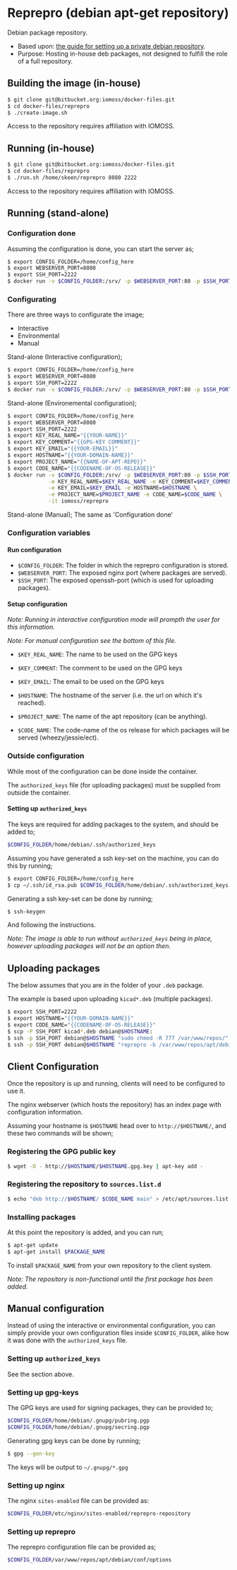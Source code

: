 # Reprepro (debian apt-get repository)

Debian package repository.

* Based upon: [the guide for setting up a private debian repository](http://wiki.debian.org/SettingUpSignedAptRepositoryWithReprepro).
* Purpose: Hosting in-house deb packages, not designed to fulfill the role of a full repository.

## Building the image (in-house)
```bash
$ git clone git@bitbucket.org:iomoss/docker-files.git
$ cd docker-files/reprepro
$ ./create-image.sh
```
Access to the repository requires affiliation with IOMOSS.

## Running (in-house)
```bash
$ git clone git@bitbucket.org:iomoss/docker-files.git
$ cd docker-files/reprepro
$ ./run.sh /home/skeen/reprepro 8080 2222
```
Access to the repository requires affiliation with IOMOSS.

## Running (stand-alone)
### Configuration done
Assuming the configuration is done, you can start the server as;
```bash
$ export CONFIG_FOLDER=/home/config_here
$ export WEBSERVER_PORT=8080
$ export SSH_PORT=2222
$ docker run -v $CONFIG_FOLDER:/srv/ -p $WEBSERVER_PORT:80 -p $SSH_PORT:22 -d iomoss/reprepro
```

### Configurating
There are three ways to configurate the image;

* Interactive
* Environmental
* Manual

Stand-alone (Interactive configuration);
```bash
$ export CONFIG_FOLDER=/home/config_here
$ export WEBSERVER_PORT=8080
$ export SSH_PORT=2222
$ docker run -v $CONFIG_FOLDER:/srv/ -p $WEBSERVER_PORT:80 -p $SSH_PORT:22 -it iomoss/reprepro
```

Stand-alone (Environemental configuration);
```bash
$ export CONFIG_FOLDER=/home/config_here
$ export WEBSERVER_PORT=8080
$ export SSH_PORT=2222
$ export KEY_REAL_NAME="{{YOUR-NAME}}"
$ export KEY_COMMENT="{{GPG-KEY COMMENT}}"
$ export KEY_EMAIL="{{YOUR-EMAIL}}"
$ export HOSTNAME="{{YOUR-DOMAIN-NAME}}"
$ export PROJECT_NAME="{{NAME-OF-APT-REPO}}" 
$ export CODE_NAME="{{CODENAME-OF-OS-RELEASE}}" 
$ docker run -v $CONFIG_FOLDER:/srv/ -p $WEBSERVER_PORT:80 -p $SSH_PORT:22 \
             -e KEY_REAL_NAME=$KEY_REAL_NAME -e KEY_COMMENT=$KEY_COMMENT \
             -e KEY_EMAIL=$KEY_EMAIL -e HOSTNAME=$HOSTNAME \
             -e PROJECT_NAME=$PROJECT_NAME -e CODE_NAME=$CODE_NAME \
             -it iomoss/reprepro
```

Stand-alone (Manual); The same as 'Configuration done'

### Configuration variables
#### Run configuration

* `$CONFIG_FOLDER`: The folder in which the reprepro configuration is stored.
* `$WEBSERVER_PORT`: The exposed nginx port (where packages are served).
* `$SSH_PORT`: The exposed openssh-port (which is used for uploading packages).

#### Setup configuration
*Note: Running in interactive configuration mode will prompth the user for this information.*

*Note: For manual configuration see the bottom of this file.*

* `$KEY_REAL_NAME`: The name to be used on the GPG keys
* `$KEY_COMMENT`: The comment to be used on the GPG keys
* `$KEY_EMAIL`: The email to be used on the GPG keys

* `$HOSTNAME`: The hostname of the server (i.e. the url on which it's reached).
* `$PROJECT_NAME`: The name of the apt repository (can be anything).
* `$CODE_NAME`: The code-name of the os release for which packages will be served (wheezy/jessie/ect).

### Outside configuration
While most of the configuration can be done inside the container.

The `authorized_keys` file (for uploading packages) must be supplied from outside the container.

#### Setting up `authorized_keys`
The keys are required for adding packages to the system, and should be added to;
```bash
$CONFIG_FOLDER/home/debian/.ssh/authorized_keys
```
Assuming you have generated a ssh key-set on the machine, you can do this by running;
```bash
$ export CONFIG_FOLDER=/home/config_here
$ cp ~/.ssh/id_rsa.pub $CONFIG_FOLDER/home/debian/.ssh/authorized_keys
```
Generating a ssh key-set can be done by running;
```bash
$ ssh-keygen
```
And following the instructions.

*Note: The image is able to run without `authorized_keys` being in place,
however uploading packages will not be an option then.*

## Uploading packages
The below assumes that you are in the folder of your `.deb` package.

The example is based upon uploading `kicad*.deb` (multiple packages).
```bash
$ export SSH_PORT=2222
$ export HOSTNAME="{{YOUR-DOMAIN-NAME}}"
$ export CODE_NAME="{{CODENAME-OF-OS-RELEASE}}"
$ scp -P SSH_PORT kicad*.deb debian@$HOSTNAME:
$ ssh -p SSH_PORT debian@$HOSTNAME "sudo chmod -R 777 /var/www/repos/"
$ ssh -p SSH_PORT debian@$HOSTNAME "reprepro -b /var/www/repos/apt/debian includedeb $CODE_NAME *.deb"
```

## Client Configuration
Once the repository is up and running, clients will need to be configured to use it.

The nginx webserver (which hosts the repository) has an index page with configuration information.

Assuming your hostname is `$HOSTNAME` head over to `http://$HOSTNAME/`, and these two commands will be shown;

### Registering the GPG public key
```bash
$ wget -O - http://$HOSTNAME/$HOSTNAME.gpg.key | apt-key add - 
```

### Registering the repository to `sources.list.d`
```bash
$ echo "deb http://$HOSTNAME/ $CODE_NAME main" > /etc/apt/sources.list.d/$HOSTNAME.list 
```

### Installing packages
At this point the repository is added, and you can run;
```bash
$ apt-get update
$ apt-get install $PACKAGE_NAME
```
To install `$PACKAGE_NAME` from your own repository to the client system.

*Note: The repository is non-functional until the first package has been added.*

## Manual configuration
Instead of using the interactive or environmental configuration,
you can simply provide your own configuration files inside `$CONFIG_FOLDER`,
alike how it was done with the `authorized_keys` file.

### Setting up `authorized_keys`
See the section above.

### Setting up gpg-keys
The GPG keys are used for signing packages, they can be provided to;
```bash
$CONFIG_FOLDER/home/debian/.gnupg/pubring.pgp
$CONFIG_FOLDER/home/debian/.gnupg/secring.pgp
```
Generating gpg keys can be done by running;
```bash
$ gpg --gen-key
```
The keys will be output to `~/.gnupg/*.gpg`

### Setting up nginx
The nginx `sites-enabled` file can be provided as:
```bash
$CONFIG_FOLDER/etc/nginx/sites-enabled/reprepro-repository
```

### Setting up reprepro
The reprepro configuration file can be provided as;
```bash
$CONFIG_FOLDER/var/www/repos/apt/debian/conf/options
```
